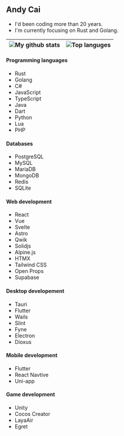 ## Andy Cai

- I'd been coding more than 20 years.
- I'm currently focusing on Rust and Golang.

| ![My github stats](https://github-readme-stats.vercel.app/api?username=andycai&custom_title=My+GitHub+Stats&hide=contribs&line_height=24&text_bold=false&hide_border=true) | ![Top languges](https://github-readme-stats.vercel.app/api/top-langs/?username=andycai&langs_count=5&layout=compact&hide_border=true) |
| ------------- | ------------- |

#### Programming languages
- Rust
- Golang
- C#
- JavaScript
- TypeScript
- Java
- Dart
- Python
- Lua
- PHP

#### Databases
- PostgreSQL
- MySQL
- MariaDB
- MongoDB
- Redis
- SQLite

#### Web development
- React
- Vue
- Svelte
- Astro
- Qwik
- Solidjs
- Alpine.js
- HTMX
- Tailwind CSS
- Open Props
- Supabase

#### Desktop developement
- Tauri
- Flutter
- Wails
- Slint
- Fyne
- Electron
- Dioxus

#### Mobile development
- Flutter
- React Navtive
- Uni-app

#### Game development
- Unity
- Cocos Creator
- LayaAir
- Egret

<!--
**andycai/andycai** is a ✨ _special_ ✨ repository because its `README.md` (this file) appears on your GitHub profile.

Here are some ideas to get you started:

- 🔭 I’m currently working on ...
- 🌱 I’m currently learning ...
- 👯 I’m looking to collaborate on ...
- 🤔 I’m looking for help with ...
- 💬 Ask me about ...
- 📫 How to reach me: ...
- 😄 Pronouns: ...
- ⚡ Fun fact: ...
-->
